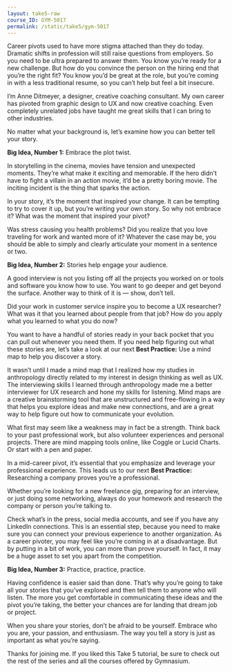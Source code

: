 ```yaml
---
layout: take5-raw
course_ID: GYM-5017
permalink: /static/take5/gym-5017
---
```


Career pivots used to have more stigma attached than they do today. Dramatic shifts in profession will still raise questions from employers. So you need to be ultra prepared to answer them. You know you’re ready for a new challenge. But how do you convince the person on the hiring end that you’re the right fit? You know you’d be great at the role, but you’re coming in with a less traditional resume, so you can’t help but feel a bit insecure.

I’m Anne Ditmeyer, a designer, creative coaching consultant. My own career has pivoted from graphic design to UX and now creative coaching. Even completely unrelated jobs have taught me great skills that I can bring to other industries.

No matter what your background is, let’s examine how you can better tell your story.

**Big Idea, Number 1:** Embrace the plot twist.

In storytelling in the cinema, movies have tension and unexpected moments. They’re what make it exciting and memorable. If the hero didn’t have to fight a villain in an action movie, it’d be a pretty boring movie. The inciting incident is the thing that sparks the action.

In your story, it’s the moment that inspired your change. It can be tempting to try to cover it up, but you’re writing your own story. So why not embrace it? What was the moment that inspired your pivot?

Was stress causing you health problems? Did you realize that you love traveling for work and wanted more of it? Whatever the case may be, you should be able to simply and clearly articulate your moment in a sentence or two.

**Big Idea, Number 2:** Stories help engage your audience.

A good interview is not you listing off all the projects you worked on or tools and software you know how to use. You want to go deeper and get beyond the surface. Another way to think of it is — show, don’t tell.

Did your work in customer service inspire you to become a UX researcher? What was it that you learned about people from that job? How do you apply what you learned to what you do now?

You want to have a handful of stories ready in your back pocket that you can pull out whenever you need them. If you need help figuring out what these stories are, let’s take a look at our next **Best Practice:** Use a mind map to help you discover a story.

It wasn’t until I made a mind map that I realized how my studies in anthropology directly related to my interest in design thinking as well as UX. The interviewing skills I learned through anthropology made me a better interviewer for UX research and hone my skills for listening. Mind maps are a creative brainstorming tool that are unstructured and free-flowing in a way that helps you explore ideas and make new connections, and are a great way to help figure out how to communicate your evolution.

What first may seem like a weakness may in fact be a strength. Think back to your past professional work, but also volunteer experiences and personal projects. There are mind mapping tools online, like Coggle or Lucid Charts. Or start with a pen and paper.

In a mid-career pivot, it’s essential that you emphasize and leverage your professional experience. This leads us to our next **Best Practice:** Researching a company proves you’re a professional.

Whether you’re looking for a new freelance gig, preparing for an interview, or just doing some networking, always do your homework and research the company or person you’re talking to.

Check what’s in the press, social media accounts, and see if you have any LinkedIn connections. This is an essential step, because you need to make sure you can connect your previous experience to another organization. As a career pivoter, you may feel like you’re coming in at a disadvantage. But by putting in a bit of work, you can more than prove yourself. In fact, it may be a huge asset to set you apart from the competition.

**Big Idea, Number 3:** Practice, practice, practice.

Having confidence is easier said than done. That’s why you’re going to take all your stories that you’ve explored and then tell them to anyone who will listen. The more you get comfortable in communicating these ideas and the pivot you’re taking, the better your chances are for landing that dream job or project.

When you share your stories, don’t be afraid to be yourself. Embrace who you are, your passion, and enthusiasm. The way you tell a story is just as important as what you’re saying.

Thanks for joining me. If you liked this Take 5 tutorial, be sure to check out the rest of the series and all the courses offered by Gymnasium.
